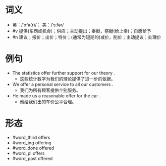 # 词义
- 英：/ˈɒfə(r)/； 美：/ˈɔːfər/
- #v 提供(东西或机会)；供应；主动提出；奉献，祭献(给上帝)；自愿给予
- #n 建议；报价；出价；特价；(通常为短期的)减价，削价；主动提议；处理价
# 例句
- The statistics offer further support for our theory .
	- 这些统计数字为我们的理论提供了进一步的依据。
- We offer a personal service to all our customers .
	- 我们为所有顾客提供个别服务。
- He made us a reasonable offer for the car .
	- 他给我们出的车价公平合理。
# 形态
- #word_third offers
- #word_ing offering
- #word_done offered
- #word_pl offers
- #word_past offered
